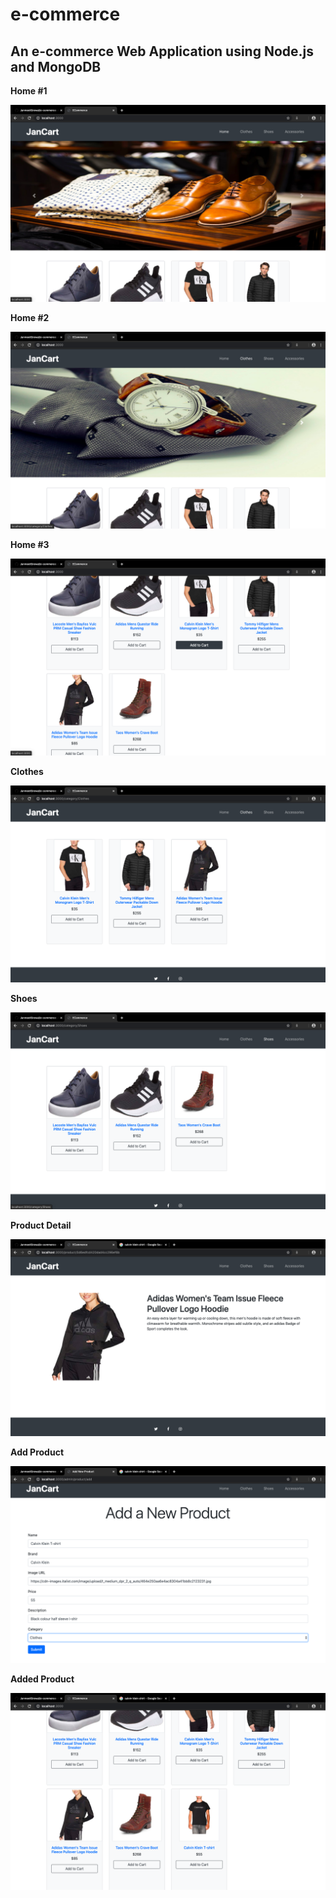 # e-commerce
## An e-commerce Web Application using Node.js and MongoDB ##

**Home #1**

![Home](images/home.png)

**Home #2**

![Home #2](images/home2.png)

**Home #3**

![Home #3](images/home3.png)

**Clothes**

![Clothes](images/clothes.png)

**Shoes**

![Shoes](images/shoes.png)

**Product Detail**

![Product Detail](images/productDetail.png)

**Add Product**

![Add Product](images/addProduct.png)

**Added Product**

![Added Product](images/addedProduct.png)
